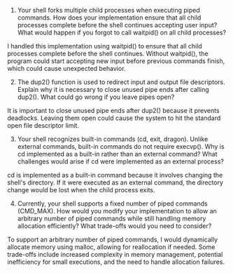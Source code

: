 1. Your shell forks multiple child processes when executing piped commands. How does your implementation ensure that all child processes complete before the shell continues accepting user input? What would happen if you forgot to call waitpid() on all child processes?

I handled this implementation using waitpid() to ensure that all child processes complete before the shell continues. Without waitpid(), the program could start accepting new input before previous commands finish, which could cause unexpected behavior.

2. The dup2() function is used to redirect input and output file descriptors. Explain why it is necessary to close unused pipe ends after calling dup2(). What could go wrong if you leave pipes open?

It is important to close unused pipe ends after dup2() because it prevents deadlocks. Leaving them open could cause the system to hit the standard open file descriptor limit.

3. Your shell recognizes built-in commands (cd, exit, dragon). Unlike external commands, built-in commands do not require execvp(). Why is cd implemented as a built-in rather than an external command? What challenges would arise if cd were implemented as an external process?

cd is implemented as a built-in command because it involves changing the shell's directory. If it were executed as an external command, the directory change would be lost when the child process exits.

4. Currently, your shell supports a fixed number of piped commands (CMD_MAX). How would you modify your implementation to allow an arbitrary number of piped commands while still handling memory allocation efficiently? What trade-offs would you need to consider?

To support an arbitrary number of piped commands, I would dynamically allocate memory using malloc, allowing for reallocation if needed. Some trade-offs include increased complexity in memory management, potential inefficiency for small executions, and the need to handle allocation failures.